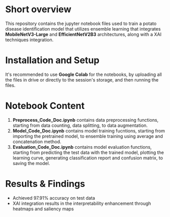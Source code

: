 # Short overview
This repository contains the jupyter notebook files used to train a potato disease identification model that utilizes ensemble learning that integrates <b>MobileNetV3-Large</b> and <b>EfficientNetV2B3</b> architectures, along with a XAI techniques integration.

# Installation and Setup
It's recommended to use <b>Google Colab</b> for the notebooks, by uploading all the files in drive or directly to the session's storage, and then running the files.

# Notebook Content
1. <b>Preprocess_Code_Doc.ipynb</b> contains data preprocessing functions, starting from data counting, data splitting, to data augmentation.
2. <b>Model_Code_Doc.ipynb</b> contains model training fucntions, starting from importing the pretrained model, to ensemble training using average and concatenation method.
3. <b>Evaluation_Code_Doc.ipynb</b> contains model evaluation functions, starting from predicting the test data with the trained model, plotting the learning curve, generating classification report and confusion matrix, to saving the model.

# Results & Findings
* Achieved 97.91% accuracy on test data
* XAI integration results in the interpretability enhancement through heatmaps and saliency maps
